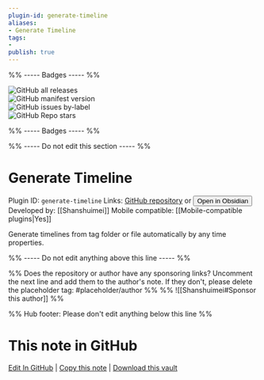 ```yaml
---
plugin-id: generate-timeline
aliases:
- Generate Timeline
tags: 
- 
publish: true
---
```


%% ----- Badges ----- %%

![GitHub all releases](https://img.shields.io/github/downloads/Shanshuimei/obsidian-generate-timeline/total?color=573E7A&logo=github&style=for-the-badge)   
![GitHub manifest version](https://img.shields.io/github/manifest-json/v/Shanshuimei/obsidian-generate-timeline?color=573E7A&logo=github&style=for-the-badge)   
![GitHub issues by-label](https://img.shields.io/github/issues/Shanshuimei/obsidian-generate-timeline/help%20wanted?color=573E7A&logo=github&style=for-the-badge)   
![GitHub Repo stars](https://img.shields.io/github/stars/Shanshuimei/obsidian-generate-timeline?color=573E7A&logo=github&style=for-the-badge)

%% ----- Badges ----- %%

%% ----- Do not edit this section ----- %%

# Generate Timeline

Plugin ID: `generate-timeline`
Links: [GitHub repository](https://github.com/Shanshuimei/obsidian-generate-timeline) or [<button id=HH>Open in Obsidian</button>](obsidian://show-plugin?id=generate-timeline)
Developed by: [[Shanshuimei]]
Mobile compatible: [[Mobile-compatible plugins|Yes]]

Generate timelines from tag folder or file automatically by any time properties.

%% ----- Do not edit anything above this line ----- %% 

%% Does the repository or author have any sponsoring links? Uncomment the next line and add them to the author's note. If they don't, please delete the placeholder tag: #placeholder/author %%
%% ![[Shanshuimei#Sponsor this author]] %%

%% Hub footer: Please don't edit anything below this line %%

# This note in GitHub

<span class="git-footer">[Edit In GitHub](https://github.dev/obsidian-community/obsidian-hub/blob/main/02%20-%20Community%20Expansions/02.05%20All%20Community%20Expansions/Plugins/generate-timeline.md "git-hub-edit-note") | [Copy this note](https://raw.githubusercontent.com/obsidian-community/obsidian-hub/main/02%20-%20Community%20Expansions/02.05%20All%20Community%20Expansions/Plugins/generate-timeline.md "git-hub-copy-note") | [Download this vault](https://github.com/obsidian-community/obsidian-hub/archive/refs/heads/main.zip "git-hub-download-vault") </span>
